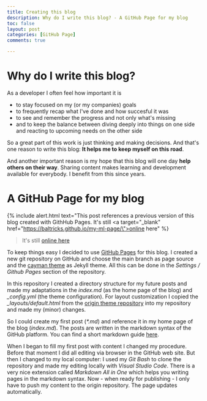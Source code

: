 ```yaml
---
title: Creating this blog
description: Why do I write this blog? - A GitHub Page for my blog
toc: false
layout: post
categories: [GitHub Page]
comments: true

---
```


# Why do I write this blog?

As a developer I often feel how important it is 
- to stay focused on my (or my companies) goals
- to frequently recap what I've done and how succesful it was
- to see and remember the progress and not only what's missing
- and to keep the balance between diving deeply into things on one side and reacting to upcoming needs on the other side

So a great part of this work is just thinking and making decisions. And that's one reason to write this blog: **It helps me to keep myself on this road**.

And another important reason is my hope that this blog will one day **help others on their way**. Sharing content makes learning and development available for everybody. I benefit from this since years. 

# A GitHub Page for my blog

{% include alert.html text="This post references a previous version of this blog created with GithHub Pages. It's still <a target=\"_blank\" href=\"https://baltricks.github.io/my-ml-page/\">online here</a>" %}

> It's still <a target="_blank" href="https://baltricks.github.io/my-ml-page/">online here</a>

To keep things easy I decided to use [GitHub Pages](https://pages.github.com) for this blog. I created a new git repository on GitHub and choose the main branch as page source and the [cayman theme](https://github.com/pages-themes/cayman) as Jekyll theme. All this can be done in the *Settings / Github Pages* section of the repository.

In this repository I created a directory structure for my future posts and made my adaptations in the *index.md* (as the home page of the blog) and *_config.yml* (the theme configuration). For layout customization I copied the *_layouts/default.html* from the [origin theme repository](https://github.com/pages-themes/cayman) into my repository and made my (minor) changes.

So I could create my first post (*\*.md*) and reference it in my home page of the blog (*index.md*). The posts are written in the markdown syntax of the GitHub platform. You can find a short markdown guide [here](https://guides.github.com/features/mastering-markdown/).

When I began to fill my first post with content I changed my procedure. Before that moment I did all editing via browser in the GitHub web site. But then I changed to my local computer: I used my *Git Bash* to clone the repository and made my editing locally with *Visual Studio Code*. There is a very nice extension called *Markdown All in One* which helps you writing pages in the markdown syntax. Now - when ready for publishing - I only have to push my content to the origin repository. The page updates automatically.

